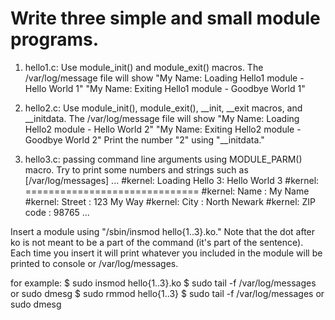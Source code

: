 # Write three simple and small module programs.

1. hello1.c: Use module_init() and module_exit() macros. The /var/log/message file will show 
   "My Name: Loading Hello1 module - Hello World 1" 
   "My Name: Exiting Hello1 module - Goodbye World 1"
   
2. hello2.c: Use module_init(), module_exit(), __init, __exit macros, and __initdata. The /var/log/message file will show 
   "My Name: Loading Hello2 module - Hello World 2" 
   "My Name: Exiting Hello2 module - Goodbye World 2"
   Print the number "2" using "__initdata."
   
3. hello3.c: passing command line arguments using MODULE_PARM() macro.
   Try to print some numbers and strings such as
   [/var/log/messages]
   ...
   #kernel: Loading Hello 3: Hello World 3
   #kernel: ==============================
   #kernel: Name : My Name
   #kernel: Street : 123 My Way 
   #kernel: City : North Newark
   #kernel: ZIP code : 98765
   ...

Insert a module using "/sbin/insmod hello{1..3}.ko." Note that the dot after ko is not meant to be a part of the command (it's part of the sentence).
Each time you insert it will print whatever you included in the module will be printed to console or /var/log/messages.

for example:
    $ sudo insmod hello{1..3}.ko
    $ sudo tail -f /var/log/messages or sudo dmesg
    $ sudo rmmod hello{1..3}
    $ sudo tail -f /var/log/messages or sudo dmesg	
